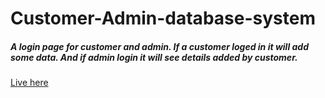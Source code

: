 # Customer-Admin-database-system
<h5>A login page for customer and admin. If a customer loged in it will add some data. And if admin login it will see details added by customer.</h5>
<a href = "https://interphp.000webhostapp.com/"> Live here </a>
